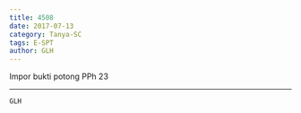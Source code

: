 ```yaml
---
title: 4508
date: 2017-07-13
category: Tanya-SC
tags: E-SPT
author: GLH
---
```


Impor bukti potong PPh 23

---



`GLH`
